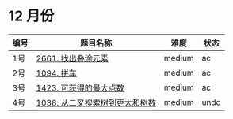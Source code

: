 # 12 月份

**编号**|**题目名称**|**难度**|**状态**
--------|------------|--------|--------
1号|[2661. 找出叠涂元素](./第1题%202661.%20找出叠涂元素)|medium|ac
2号|[1094. 拼车](./第2题%201094.%20拼车)|medium|ac
3号|[1423. 可获得的最大点数](./第3题%201423.%20可获得的最大点数)|medium|ac
4号|[1038. 从二叉搜索树到更大和树数](./第4题%201038.%20从二叉搜索树到更大和树数)|medium|undo
